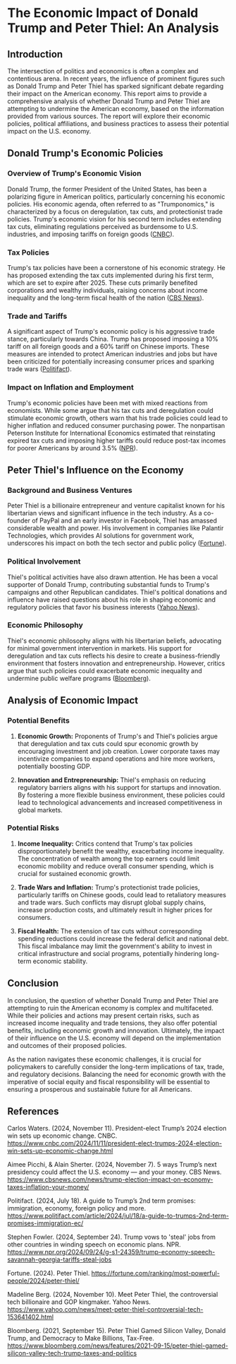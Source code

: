 # The Economic Impact of Donald Trump and Peter Thiel: An Analysis

## Introduction

The intersection of politics and economics is often a complex and contentious arena. In recent years, the influence of prominent figures such as Donald Trump and Peter Thiel has sparked significant debate regarding their impact on the American economy. This report aims to provide a comprehensive analysis of whether Donald Trump and Peter Thiel are attempting to undermine the American economy, based on the information provided from various sources. The report will explore their economic policies, political affiliations, and business practices to assess their potential impact on the U.S. economy.

## Donald Trump's Economic Policies

### Overview of Trump's Economic Vision

Donald Trump, the former President of the United States, has been a polarizing figure in American politics, particularly concerning his economic policies. His economic agenda, often referred to as "Trumponomics," is characterized by a focus on deregulation, tax cuts, and protectionist trade policies. Trump's economic vision for his second term includes extending tax cuts, eliminating regulations perceived as burdensome to U.S. industries, and imposing tariffs on foreign goods ([CNBC](https://www.cnbc.com/2024/11/11/president-elect-trumps-2024-election-win-sets-up-economic-change.html)).

### Tax Policies

Trump's tax policies have been a cornerstone of his economic strategy. He has proposed extending the tax cuts implemented during his first term, which are set to expire after 2025. These cuts primarily benefited corporations and wealthy individuals, raising concerns about income inequality and the long-term fiscal health of the nation ([CBS News](https://www.cbsnews.com/news/trump-election-impact-on-economy-taxes-inflation-your-money/)).

### Trade and Tariffs

A significant aspect of Trump's economic policy is his aggressive trade stance, particularly towards China. Trump has proposed imposing a 10% tariff on all foreign goods and a 60% tariff on Chinese imports. These measures are intended to protect American industries and jobs but have been criticized for potentially increasing consumer prices and sparking trade wars ([Politifact](https://www.politifact.com/article/2024/jul/18/a-guide-to-trumps-2nd-term-promises-immigration-ec/)).

### Impact on Inflation and Employment

Trump's economic policies have been met with mixed reactions from economists. While some argue that his tax cuts and deregulation could stimulate economic growth, others warn that his trade policies could lead to higher inflation and reduced consumer purchasing power. The nonpartisan Peterson Institute for International Economics estimated that reinstating expired tax cuts and imposing higher tariffs could reduce post-tax incomes for poorer Americans by around 3.5% ([NPR](https://www.npr.org/2024/11/07/nx-s1-5181869/trump-wins-global-economics)).

## Peter Thiel's Influence on the Economy

### Background and Business Ventures

Peter Thiel is a billionaire entrepreneur and venture capitalist known for his libertarian views and significant influence in the tech industry. As a co-founder of PayPal and an early investor in Facebook, Thiel has amassed considerable wealth and power. His involvement in companies like Palantir Technologies, which provides AI solutions for government work, underscores his impact on both the tech sector and public policy ([Fortune](https://fortune.com/ranking/most-powerful-people/2024/peter-thiel/)).

### Political Involvement

Thiel's political activities have also drawn attention. He has been a vocal supporter of Donald Trump, contributing substantial funds to Trump's campaigns and other Republican candidates. Thiel's political donations and influence have raised questions about his role in shaping economic and regulatory policies that favor his business interests ([Yahoo News](https://www.yahoo.com/news/meet-peter-thiel-controversial-tech-153641402.html)).

### Economic Philosophy

Thiel's economic philosophy aligns with his libertarian beliefs, advocating for minimal government intervention in markets. His support for deregulation and tax cuts reflects his desire to create a business-friendly environment that fosters innovation and entrepreneurship. However, critics argue that such policies could exacerbate economic inequality and undermine public welfare programs ([Bloomberg](https://www.bloomberg.com/news/features/2021-09-15/peter-thiel-gamed-silicon-valley-tech-trump-taxes-and-politics)).

## Analysis of Economic Impact

### Potential Benefits

1. **Economic Growth:** Proponents of Trump's and Thiel's policies argue that deregulation and tax cuts could spur economic growth by encouraging investment and job creation. Lower corporate taxes may incentivize companies to expand operations and hire more workers, potentially boosting GDP.

2. **Innovation and Entrepreneurship:** Thiel's emphasis on reducing regulatory barriers aligns with his support for startups and innovation. By fostering a more flexible business environment, these policies could lead to technological advancements and increased competitiveness in global markets.

### Potential Risks

1. **Income Inequality:** Critics contend that Trump's tax policies disproportionately benefit the wealthy, exacerbating income inequality. The concentration of wealth among the top earners could limit economic mobility and reduce overall consumer spending, which is crucial for sustained economic growth.

2. **Trade Wars and Inflation:** Trump's protectionist trade policies, particularly tariffs on Chinese goods, could lead to retaliatory measures and trade wars. Such conflicts may disrupt global supply chains, increase production costs, and ultimately result in higher prices for consumers.

3. **Fiscal Health:** The extension of tax cuts without corresponding spending reductions could increase the federal deficit and national debt. This fiscal imbalance may limit the government's ability to invest in critical infrastructure and social programs, potentially hindering long-term economic stability.

## Conclusion

In conclusion, the question of whether Donald Trump and Peter Thiel are attempting to ruin the American economy is complex and multifaceted. While their policies and actions may present certain risks, such as increased income inequality and trade tensions, they also offer potential benefits, including economic growth and innovation. Ultimately, the impact of their influence on the U.S. economy will depend on the implementation and outcomes of their proposed policies.

As the nation navigates these economic challenges, it is crucial for policymakers to carefully consider the long-term implications of tax, trade, and regulatory decisions. Balancing the need for economic growth with the imperative of social equity and fiscal responsibility will be essential to ensuring a prosperous and sustainable future for all Americans.

## References

Carlos Waters. (2024, November 11). President-elect Trump’s 2024 election win sets up economic change. CNBC. https://www.cnbc.com/2024/11/11/president-elect-trumps-2024-election-win-sets-up-economic-change.html

Aimee Picchi, & Alain Sherter. (2024, November 7). 5 ways Trump’s next presidency could affect the U.S. economy — and your money. CBS News. https://www.cbsnews.com/news/trump-election-impact-on-economy-taxes-inflation-your-money/

Politifact. (2024, July 18). A guide to Trump’s 2nd term promises: immigration, economy, foreign policy and more. https://www.politifact.com/article/2024/jul/18/a-guide-to-trumps-2nd-term-promises-immigration-ec/

Stephen Fowler. (2024, September 24). Trump vows to 'steal' jobs from other countries in winding speech on economic plans. NPR. https://www.npr.org/2024/09/24/g-s1-24359/trump-economy-speech-savannah-georgia-tariffs-steal-jobs

Fortune. (2024). Peter Thiel. https://fortune.com/ranking/most-powerful-people/2024/peter-thiel/

Madeline Berg. (2024, November 10). Meet Peter Thiel, the controversial tech billionaire and GOP kingmaker. Yahoo News. https://www.yahoo.com/news/meet-peter-thiel-controversial-tech-153641402.html

Bloomberg. (2021, September 15). Peter Thiel Gamed Silicon Valley, Donald Trump, and Democracy to Make Billions, Tax-Free. https://www.bloomberg.com/news/features/2021-09-15/peter-thiel-gamed-silicon-valley-tech-trump-taxes-and-politics